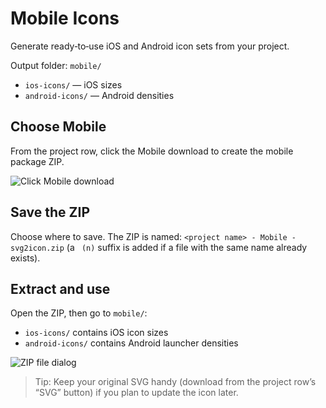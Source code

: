 # Mobile Icons

Generate ready‑to‑use iOS and Android icon sets from your project.

Output folder: `mobile/`
- `ios-icons/` — iOS sizes
- `android-icons/` — Android densities

## Choose Mobile
From the project row, click the Mobile download to create the mobile package ZIP.

![Click Mobile download](images/generating-icons/mobile/view-mobile-download-button-view1.png)

## Save the ZIP
Choose where to save. The ZIP is named:
`<project name> - Mobile - svg2icon.zip` (a ` (n)` suffix is added if a file with the same name already exists).

 

## Extract and use
Open the ZIP, then go to `mobile/`:
- `ios-icons/` contains iOS icon sizes
- `android-icons/` contains Android launcher densities

![ZIP file dialog](images/generating-icons/mobile/zipfile-view2.png)

> Tip: Keep your original SVG handy (download from the project row’s “SVG” button) if you plan to update the icon later.

